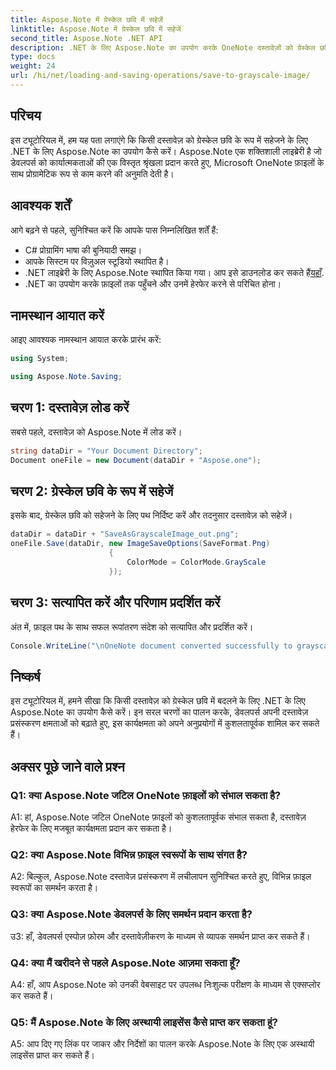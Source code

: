 ```yaml
---
title: Aspose.Note में ग्रेस्केल छवि में सहेजें
linktitle: Aspose.Note में ग्रेस्केल छवि में सहेजें
second_title: Aspose.Note .NET API
description: .NET के लिए Aspose.Note का उपयोग करके OneNote दस्तावेज़ों को ग्रेस्केल छवियों के रूप में सहेजना सीखें। कुशल दस्तावेज़ प्रसंस्करण के लिए इस व्यापक ट्यूटोरियल का पालन करें।
type: docs
weight: 24
url: /hi/net/loading-and-saving-operations/save-to-grayscale-image/
---
```

## परिचय

इस ट्यूटोरियल में, हम यह पता लगाएंगे कि किसी दस्तावेज़ को ग्रेस्केल छवि के रूप में सहेजने के लिए .NET के लिए Aspose.Note का उपयोग कैसे करें। Aspose.Note एक शक्तिशाली लाइब्रेरी है जो डेवलपर्स को कार्यात्मकताओं की एक विस्तृत श्रृंखला प्रदान करते हुए, Microsoft OneNote फ़ाइलों के साथ प्रोग्रामेटिक रूप से काम करने की अनुमति देती है।

## आवश्यक शर्तें

आगे बढ़ने से पहले, सुनिश्चित करें कि आपके पास निम्नलिखित शर्तें हैं:

- C# प्रोग्रामिंग भाषा की बुनियादी समझ।
- आपके सिस्टम पर विज़ुअल स्टूडियो स्थापित है।
-  .NET लाइब्रेरी के लिए Aspose.Note स्थापित किया गया। आप इसे डाउनलोड कर सकते हैं[यहाँ](https://releases.aspose.com/note/net/).
- .NET का उपयोग करके फ़ाइलों तक पहुँचने और उनमें हेरफेर करने से परिचित होना।

## नामस्थान आयात करें

आइए आवश्यक नामस्थान आयात करके प्रारंभ करें:

```csharp
using System;

using Aspose.Note.Saving;

```

## चरण 1: दस्तावेज़ लोड करें

सबसे पहले, दस्तावेज़ को Aspose.Note में लोड करें। 

```csharp
string dataDir = "Your Document Directory";
Document oneFile = new Document(dataDir + "Aspose.one");
```

## चरण 2: ग्रेस्केल छवि के रूप में सहेजें

इसके बाद, ग्रेस्केल छवि को सहेजने के लिए पथ निर्दिष्ट करें और तदनुसार दस्तावेज़ को सहेजें।

```csharp
dataDir = dataDir + "SaveAsGrayscaleImage_out.png";
oneFile.Save(dataDir, new ImageSaveOptions(SaveFormat.Png)
					  {
						  ColorMode = ColorMode.GrayScale
					  });
```

## चरण 3: सत्यापित करें और परिणाम प्रदर्शित करें

अंत में, फ़ाइल पथ के साथ सफल रूपांतरण संदेश को सत्यापित और प्रदर्शित करें।

```csharp
Console.WriteLine("\nOneNote document converted successfully to grayscale image.\nFile saved at " + dataDir);
```

## निष्कर्ष

इस ट्यूटोरियल में, हमने सीखा कि किसी दस्तावेज़ को ग्रेस्केल छवि में बदलने के लिए .NET के लिए Aspose.Note का उपयोग कैसे करें। इन सरल चरणों का पालन करके, डेवलपर्स अपनी दस्तावेज़ प्रसंस्करण क्षमताओं को बढ़ाते हुए, इस कार्यक्षमता को अपने अनुप्रयोगों में कुशलतापूर्वक शामिल कर सकते हैं।

## अक्सर पूछे जाने वाले प्रश्न

### Q1: क्या Aspose.Note जटिल OneNote फ़ाइलों को संभाल सकता है?

A1: हां, Aspose.Note जटिल OneNote फ़ाइलों को कुशलतापूर्वक संभाल सकता है, दस्तावेज़ हेरफेर के लिए मजबूत कार्यक्षमता प्रदान कर सकता है।

### Q2: क्या Aspose.Note विभिन्न फ़ाइल स्वरूपों के साथ संगत है?

A2: बिल्कुल, Aspose.Note दस्तावेज़ प्रसंस्करण में लचीलापन सुनिश्चित करते हुए, विभिन्न फ़ाइल स्वरूपों का समर्थन करता है।

### Q3: क्या Aspose.Note डेवलपर्स के लिए समर्थन प्रदान करता है?

उ3: हाँ, डेवलपर्स एस्पोज़ फ़ोरम और दस्तावेज़ीकरण के माध्यम से व्यापक समर्थन प्राप्त कर सकते हैं।

### Q4: क्या मैं खरीदने से पहले Aspose.Note आज़मा सकता हूँ?

A4: हाँ, आप Aspose.Note को उनकी वेबसाइट पर उपलब्ध निःशुल्क परीक्षण के माध्यम से एक्सप्लोर कर सकते हैं।

### Q5: मैं Aspose.Note के लिए अस्थायी लाइसेंस कैसे प्राप्त कर सकता हूं?

A5: आप दिए गए लिंक पर जाकर और निर्देशों का पालन करके Aspose.Note के लिए एक अस्थायी लाइसेंस प्राप्त कर सकते हैं।